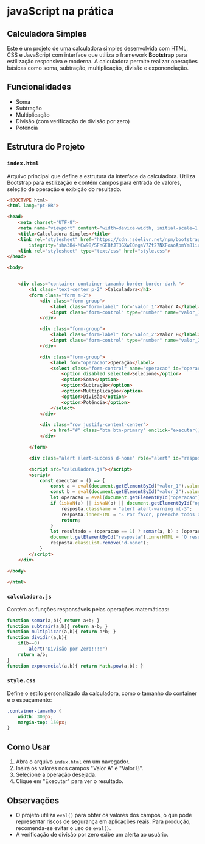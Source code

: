 # javaScript na prática

## Calculadora Simples

Este é um projeto de uma calculadora simples desenvolvida com HTML, CSS e JavaScript com interface que utiliza o framework **Bootstrap** para estilização responsiva e moderna.
A calculadora permite realizar operações básicas como soma, subtração, multiplicação, divisão e exponenciação.

## Funcionalidades

- Soma
- Subtração
- Multiplicação
- Divisão (com verificação de divisão por zero)
- Potência

## Estrutura do Projeto

### `index.html`
Arquivo principal que define a estrutura da interface da calculadora. Utiliza Bootstrap para estilização e contém campos para entrada de valores, seleção de operação e exibição do resultado.

```html
<!DOCTYPE html>
<html lang="pt-BR">

<head>
    <meta charset="UTF-8">
    <meta name="viewport" content="width=device-width, initial-scale=1.0">
    <title>Calculadora Simples</title>
    <link rel="stylesheet" href="https://cdn.jsdelivr.net/npm/bootstrap@4.1.3/dist/css/bootstrap.min.css"
        integrity="sha384-MCw98/SFnGE8fJT3GXwEOngsV7Zt27NXFoaoApmYm81iuXoPkFOJwJ8ERdknLPMO" crossorigin="anonymous">
    <link rel="stylesheet" type="text/css" href="style.css">
</head>

<body>


    <div class="container container-tamanho border border-dark ">
        <h1 class="text-center p-2" >Calculadora</h1>
        <form class="form m-2">
            <div class="form-group">
                <label class="form-label" for="valor_1">Valor A</label>
                <input class="form-control" type="number" name="valor_1" id="valor_1">
            </div>

            <div class="form-group">
                <label class="form-label" for="valor_2">Valor B</label>
                <input class="form-control" type="number" name="valor_2" id="valor_2">
            </div>

            <div class="form-group">
                <label for="operacao">Operação</label>
                <select class="form-control" name="operacao" id="operacao">
                    <option disabled selected>Selecione</option>
                    <option>Soma</option>
                    <option>Subtração</option>
                    <option>Multiplicação</option>
                    <option>Divisão</option>
                    <option>Potência</option>
                </select>
            </div>

            <div class="row justify-content-center">
                <a href="#" class="btn btn-primary" onclick="executar()">Executar</a>
            </div>

        </form>

        <div class="alert alert-success d-none" role="alert" id="resposta"></div>

        <script src="calculadora.js"></script>
        <script>
            const executar = () => {
                const a = eval(document.getElementById("valor_1").value);
                const b = eval(document.getElementById("valor_2").value);
                let operacao = eval(document.getElementById("operacao").selectedIndex);
                if (isNaN(a) || isNaN(b) || document.getElementById("operacao").selectedIndex === 0) {
                    resposta.className = "alert alert-warning mt-3";
                    resposta.innerHTML = "⚠️ Por favor, preencha todos os campos corretamente.";
                    return;
                }
                let resultado = (operacao == 1) ? somar(a, b) : (operacao == 2) ? subtrair(a, b) : (operacao == 3) ? multiplicar(a, b) : (operacao == 4) ? dividir(a, b) : exponencial(a, b);
                document.getElementById("resposta").innerHTML = `O resultado da operação é ${resultado}`;
                resposta.classList.remove("d-none");
            }
        </script>
    </div>

</body>

</html>
```

### `calculadora.js`
Contém as funções responsáveis pelas operações matemáticas:

```javascript
function somar(a,b){ return a+b; }
function subtrair(a,b){ return a-b; }
function multiplicar(a,b){ return a*b; }
function dividir(a,b){
    if(b==0)
        alert("Divisão por Zero!!!!")
    return a/b;
}
function exponencial(a,b){ return Math.pow(a,b); }
```

### `style.css`
Define o estilo personalizado da calculadora, como o tamanho do container e o espaçamento:

```css
.container-tamanho {
    width: 300px;
    margin-top: 150px;
}
```

## Como Usar

1. Abra o arquivo `index.html` em um navegador.
2. Insira os valores nos campos "Valor A" e "Valor B".
3. Selecione a operação desejada.
4. Clique em "Executar" para ver o resultado.

## Observações

- O projeto utiliza `eval()` para obter os valores dos campos, o que pode representar riscos de segurança em aplicações reais. Para produção, recomenda-se evitar o uso de `eval()`.
- A verificação de divisão por zero exibe um alerta ao usuário.


